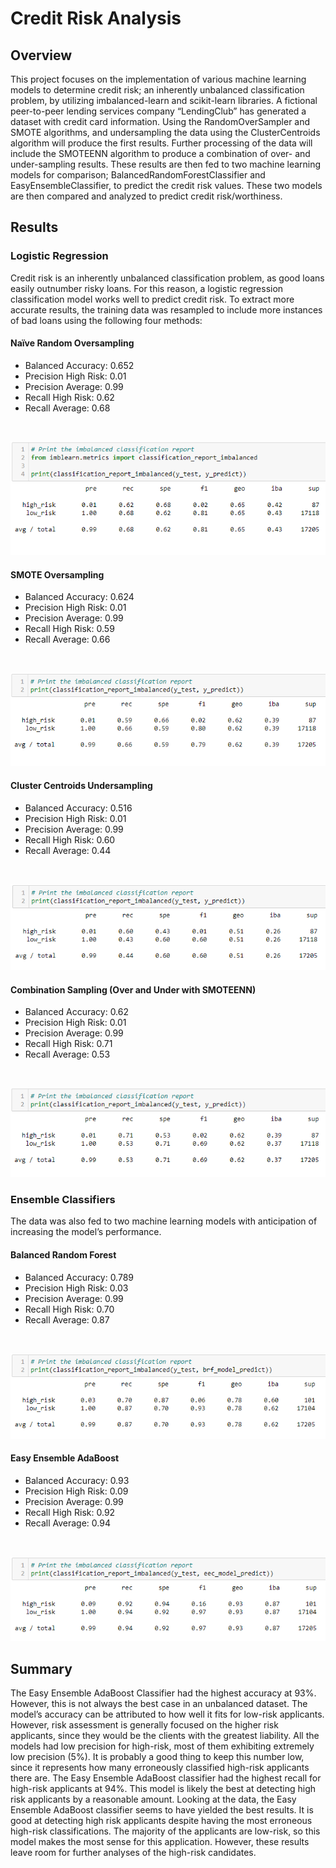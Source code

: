 # Credit Risk Analysis
## Overview
This project focuses on the implementation of various machine learning models to determine credit risk; an inherently unbalanced classification problem, by utilizing imbalanced-learn and scikit-learn libraries.  A fictional peer-to-peer lending services company “LendingClub” has generated a dataset with credit card information. Using the RandomOverSampler and SMOTE algorithms, and undersampling the data using the ClusterCentroids algorithm will produce the first results. Further processing of the data will include the SMOTEENN algorithm to produce a combination of over- and under-sampling results. These results are then fed to two machine learning models for comparison; BalancedRandomForestClassifier and EasyEnsembleClassifier, to predict the credit risk values. These two models are then compared and analyzed to predict credit risk/worthiness. 
## Results
### Logistic Regression
Credit risk is an inherently unbalanced classification problem, as good loans easily outnumber risky loans. For this reason, a logistic regression classification model works well to predict credit risk. To extract more accurate results, the training data was resampled to include more instances of bad loans using the following four methods:

#### Naïve Random Oversampling
-	Balanced Accuracy: 0.652
-	Precision High Risk: 0.01
-	Precision Average: 0.99
-	Recall High Risk: 0.62
-	Recall Average: 0.68
<br/>

![](https://github.com/pojones/credit_risk_analysis/blob/f845b2f9f75eec333ec777048881da143c52a8ee/images/naiveOversamplingResults.png)

#### SMOTE Oversampling
-	Balanced Accuracy: 0.624
-	Precision High Risk: 0.01
-	Precision Average: 0.99
-	Recall High Risk: 0.59
-	Recall Average: 0.66
<br/>

![](https://github.com/pojones/credit_risk_analysis/blob/f845b2f9f75eec333ec777048881da143c52a8ee/images/smoteOversamplingResults.png)

#### Cluster Centroids Undersampling
-	Balanced Accuracy: 0.516
-	Precision High Risk: 0.01
-	Precision Average: 0.99
-	Recall High Risk: 0.60
-	Recall Average: 0.44
<br/>

![](https://github.com/pojones/credit_risk_analysis/blob/f845b2f9f75eec333ec777048881da143c52a8ee/images/undersamplingResults.png)

#### Combination Sampling (Over and Under with SMOTEENN)
-	Balanced Accuracy: 0.62
-	Precision High Risk: 0.01
-	Precision Average: 0.99
-	Recall High Risk: 0.71
-	Recall Average: 0.53
<br/>

![](https://github.com/pojones/credit_risk_analysis/blob/f845b2f9f75eec333ec777048881da143c52a8ee/images/combinationSampling.png)

### Ensemble Classifiers
The data was also fed to two machine learning models with anticipation of increasing the model’s performance.
#### Balanced Random Forest
-	Balanced Accuracy: 0.789
-	Precision High Risk: 0.03
-	Precision Average: 0.99
-	Recall High Risk: 0.70
-	Recall Average: 0.87
<br/>

![](https://github.com/pojones/credit_risk_analysis/blob/f845b2f9f75eec333ec777048881da143c52a8ee/images/randomForestResults.png)

#### Easy Ensemble AdaBoost
-	Balanced Accuracy: 0.93
-	Precision High Risk: 0.09
-	Precision Average: 0.99
-	Recall High Risk: 0.92
-	Recall Average: 0.94
<br/>

![](https://github.com/pojones/credit_risk_analysis/blob/f845b2f9f75eec333ec777048881da143c52a8ee/images/adaBoostResults.png)

## Summary
The Easy Ensemble AdaBoost Classifier had the highest accuracy at 93%. However, this is not always the best case in an unbalanced dataset. The model’s accuracy can be attributed to how well it fits for low-risk applicants. However, risk assessment is generally focused on the higher risk applicants, since they would be the clients with the greatest liability. 
All the models had low precision for high-risk, most of them exhibiting extremely low precision (5%). It is probably a good thing to keep this number low, since it represents how many erroneously classified high-risk applicants there are. 
The Easy Ensemble AdaBoost classifier had the highest recall for high-risk applicants at 94%. This model is likely the best at detecting high risk applicants by a reasonable amount. 
Looking at the data, the Easy Ensemble AdaBoost classifier seems to have yielded the best results. It is good at detecting high risk applicants despite having the most erroneous high-risk classifications. The majority of the applicants are low-risk, so this model makes the most sense for this application. However, these results leave room for further analyses of the high-risk candidates. 
